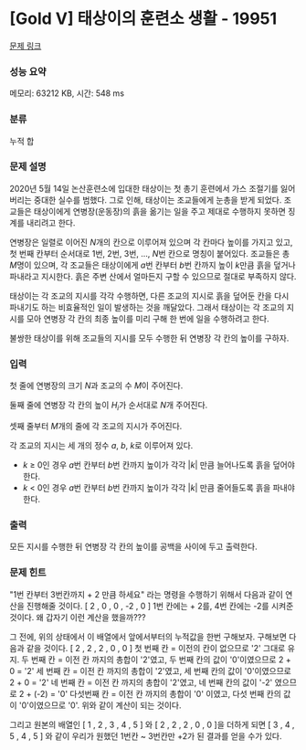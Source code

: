 # [Gold V] 태상이의 훈련소 생활 - 19951 

[문제 링크](https://www.acmicpc.net/problem/19951) 

### 성능 요약

메모리: 63212 KB, 시간: 548 ms

### 분류

누적 합

### 문제 설명

<p>2020년 5월 14일 논산훈련소에 입대한 태상이는 첫 총기 훈련에서 가스 조절기를 잃어버리는 중대한 실수를 범했다. 그로 인해, 태상이는 조교들에게 눈총을 받게 되었다. 조교들은 태상이에게 연병장(운동장)의 흙을 옮기는 일을 주고 제대로 수행하지 못하면 징계를 내리려고 한다.</p>

<p>연병장은 일렬로 이어진 <em>N</em>개의 칸으로 이루어져 있으며 각 칸마다 높이를 가지고 있고, 첫 번째 칸부터 순서대로 1번, 2번, 3번, ..., <em>N</em>번 칸으로 명칭이 붙어있다. 조교들은 총 <em>M</em>명이 있으며, 각 조교들은 태상이에게 <em>a</em>번 칸부터 <em>b</em>번 칸까지 높이 <em>k</em>만큼 흙을 덮거나 파내라고 지시한다. 흙은 주변 산에서 얼마든지 구할 수 있으므로 절대로 부족하지 않다.</p>

<p>태상이는 각 조교의 지시를 각각 수행하면, 다른 조교의 지시로 흙을 덮어둔 칸을 다시 파내기도 하는 비효율적인 일이 발생하는 것을 깨달았다. 그래서 태상이는 각 조교의 지시를 모아 연병장 각 칸의 최종 높이를 미리 구해 한 번에 일을 수행하려고 한다.</p>

<p>불쌍한 태상이를 위해 조교들의 지시를 모두 수행한 뒤 연병장 각 칸의 높이를 구하자.</p>

### 입력 

 <p>첫 줄에 연병장의 크기 <em>N</em>과 조교의 수 <em>M</em>이 주어진다.</p>

<p>둘째 줄에 연병장 각 칸의 높이 <em>H<sub>i</sub></em>가 순서대로 <em>N</em>개 주어진다.</p>

<p>셋째 줄부터 <em>M</em>개의 줄에 각 조교의 지시가 주어진다.</p>

<p>각 조교의 지시는 세 개의 정수 <em>a</em>, <em>b</em>, <em>k</em>로 이루어져 있다.</p>

<ul>
	<li><em>k </em>≥ 0인 경우 <em>a</em>번 칸부터 <em>b</em>번 칸까지 높이가 각각 |<em>k</em>| 만큼 늘어나도록 흙을 덮어야 한다.</li>
	<li><em>k</em> < 0인 경우 <em>a</em>번 칸부터 <em>b</em>번 칸까지 높이가 각각 |<em>k</em>| 만큼 줄어들도록 흙을 파내야 한다.</li>
</ul>

### 출력 

 <p>모든 지시를 수행한 뒤 연병장 각 칸의 높이를 공백을 사이에 두고 출력한다.</p>

### 문제 힌트

"1번 칸부터 3번칸까지 + 2 만큼 하세요" 라는 명령을 수행하기 위해서 다음과 같이 연산을 진행해줄 것이다.
[ 2 , 0 , 0 , -2 , 0 ]
1번 칸에는 + 2를, 4번 칸에는 -2를 시켜준 것이다. 왜 갑자기 이런 계산을 했을까???

그 전에, 위의 상태에서 이 배열에서 앞에서부터의 누적값을 한번 구해보자. 구해보면 다음과 같을 것이다.
[ 2 , 2 , 2 , 0 , 0 ]
첫 번째 칸 = 이전의 칸이 없으므로 '2' 그대로 유지.
두 번째 칸 = 이전 칸 까지의 총합이 '2'였고, 두 번째 칸의 값이 '0'이였으므로 2 + 0 = '2'
세 번째 칸 = 이전 칸 까지의 총합이 '2'였고, 세 번째 칸의 값이 '0'이였으므로 2 + 0 = '2'
네 번째 칸 = 이전 칸 까지의 총합이 '2'였고, 네 번째 칸의 값이 '-2' 였으므로 2 + (-2) = '0'
다섯번째 칸 = 이전 칸 까지의 총합이 '0' 이였고, 다섯 번째 칸의 값이 '0'이였으므로 '0'.
위와 같이 계산이 되는 것이다.

그리고 원본의 배열인 [ 1 , 2 , 3 , 4 , 5 ] 와 [ 2 , 2 , 2 , 0 , 0 ]을 더하게 되면
[ 3 , 4 , 5 , 4 , 5 ] 와 같이 우리가 원했던 1번칸 ~ 3번칸만 +2가 된 결과를 얻을 수가 있다.
